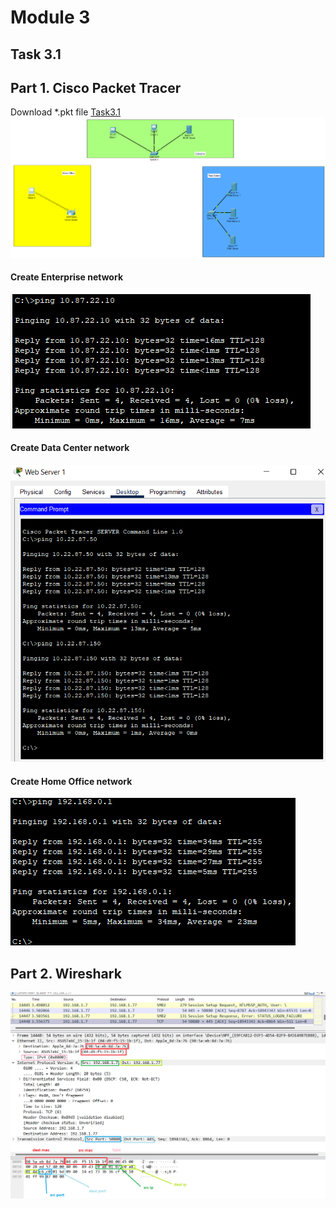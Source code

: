 # Module 3
## Task 3.1
## Part 1. Cisco Packet Tracer 
Download *.pkt file [Task3.1][task3.1]
![pkt screenshot](images/Screenshot0_m3_1.png)
#### Create Enterprise network
![Enterprise](images/Screenshot1_m3_1.png)

#### Create Data Center network
![Data Center](images/Screenshot2_m3_1.png)

#### Create Home Office network
![Home Office](images/Screenshot3_m3_1.png)

## Part 2. Wireshark

![Wireshark screenshot](images/Screenshot4_m3_1.png)








[task3.1]: </Task3.1.pkt>